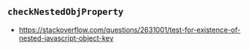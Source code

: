 ## `checkNestedObjProperty` 

- https://stackoverflow.com/questions/2631001/test-for-existence-of-nested-javascript-object-key
